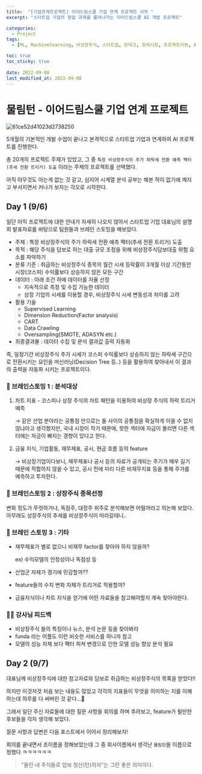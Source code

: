 ```yaml
---
title:  "[기업연계프로젝트] 이어드림스쿨 기업 연계 프로젝트 시작 "
excerpt: "스타트업 기업의 현업 과제를 풀어나가는 이어드림스쿨 AI 개발 프로젝트"

categories:
  - Project
tags:
  - [ML, Machinelearning, 비상장주식, 스타트업, 핀테크, 장외시장, 프로젝트리뷰, AI]

toc: true
toc_sticky: true
 
date: 2022-09-08
last_modified_at: 2022-09-08
---
```


# 물림턴 - 이어드림스쿨 기업 연계 프로젝트

![61ce52d41023d2738250](https://user-images.githubusercontent.com/103994044/189067743-aa8c2186-dc32-4531-a9ca-70f39a1182ec.jpeg)

5개월의 기본적인 개발 수업이 끝나고 본격적으로 스타트업 기업과 연계하여 AI 프로젝트를 진행한다.

총 20개의 프로젝트 주제가 있었고, 그 중 `특정 비상장주식의 주가 하락세 전환 예측 팩터(추세 전환 트리거) 도출` 이라는 주제의 프로젝트를 선택했다.

아직 아무것도 아는게 없는 것 같고, 심지어 시계열 분석 공부는 해본 적이 없기에 깨지고 부서지면서 커나가 보자는 각오로 시작한다.

## Day 1 (9/6)

일단 아직 프로젝트에 대한 안내가 자세히 나오지 않아서 스타트업 기업 대표님의 설명회 발표자료를 바탕으로 팀원들과 브레인 스토밍을 해보았다.

- 주제 : 특정 비상장주식의 주가 하락세 전환 예측 팩터(추세 전환 트리거) 도출
- 목적 : 해당 주식을 담보로 하는 대출 규모 조정을 위해 비상장주식담보대출 위험 요소를 파악하기
- 분류 기준 : 취급하는 비상장주식 종목의 월간 시세 등락률이 3개월 이상 기간동안 시장(코스피) 수익률보다 상승하지 않은 모든 구간
- 데이터 : 아래 조건 하에 데이터를 자율 선정
    - 지속적으로 측정 및 수집 가능한 데이터
    - 상장 기업의 시세를 이용할 경우, 비상장주식 시세 변동성과 차이를 고려
- 활용 기술
    - Supervised Learning
    - Dimension Reduction(Factor analysis)
    - CART
    - Data Crawling
    - Oversampling(SMOTE, ADASYN etc.)
- 최종결과물 : 데이터 수집 및 분석 결과값 출력 자동화

즉, 일정기간 비상장주식 주가 시세가 코스피 수익률보다 상승하지 않는 하락세 구간으로 전환시키는 요인을 머신러닝(Decision Tree 등..) 등을 활용하여 찾아내서 이 결과의 출력을 자동화 시키는 프로젝트이다.

### 🤖 브레인스토밍 1 : 분석대상

1. 차트 지표 - 코스피나 상장 주식의 차트 패턴을 이용하여 비상장 주식의 하락 트리거 예측
    
    → 같은 산업 분야라는 공통점 만으로는 둘 사이의 공통점을 확실하게 이을 수 없지 않냐라고 생각했지만, 국내 시장이 작기 때문에, 핫한 섹터에 자금이 몰리면 다른 섹터에는 자금이 빠지는 경향이 있다고 한다.
    
2. 금융 지식, 기업활동, 재무제표, 공시, 현금 흐름 등의 feature
    
    →  비상장기업이다보니, 재무제표나 공시 등의 자료가 공개되는 주기가 매우 길기 때문에 적합하지 않을 수 있고, 공시 전에 미리 다른 비재무지표 등을 통해 주가를 예측하고 투자한다. 

### 🍔 브레인스토밍 2 : 상장주식 종목선정

변화 정도가 뚜렷하거나, 독점주, 대장주 위주로 분석해보면 어떨까라고 의논해 보았다. 아무래도 상장주식의 추세를 비상장주식이 따라갈테니..

### 🥩 브레인 스토밍 3 : 기타

- 재무제표가 별로 없으니 비재무 factor를 찾아야 하지 않을까?
  
  ex) 수익모델의 안정성이나 독점성 등

- 산업군 자체가 경기에 민감할까??
- feature들의 수치 변화 자체가 트리거로 작용할까?
- 금융지식이나 차트 지식을 얻기에 어떤 자료들을 참고해야할지 계속 찾아야한다.

### 👨‍🏫 강사님 피드백

- 비상장주식 들의 특징이나 뉴스, 분석 논문 등을 찾아봐라
- funda 라는 어플도 이런 비슷한 서비스를 하니까 참고
- 모델의 성능 자체 보다 팩터 피쳐 변경으로 인한 모델 성능 향상 분석 필요
  

## Day 2 (9/7)

대표님께 비상장주식에 대한 참고자료와 담보로 취급하는 비상장주식의 목록을 받았다!!

하지만 이것저것 처음 보는 내용도 많았고 각각의 지표들이 무엇을 의미하는 지를 이해하는데 하루를 다 써버린 것 같다...🥲  

그래서 일단 주신 자료들에 대한 질문 사항을 회의를 하며 추려보고, feature가 될만한 후보들을 각자 생각해 보았다.

질문 사항과 답변은 다음 포스트에서 이어서 정리해보자!

회의를 끝내면서 조이름을 정해보았는데 그 중 회사이름에서 생각난 `물림턴`을 이름으로 정했다 ㅋㅋㅋㅋㅋㅋ

> "물린 내 주식들로 업보 청산(턴)하자"는 그런 좋은 의미이다.


